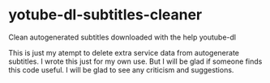 # yotube-dl-subtitles-cleaner
Clean autogenerated subtitles downloaded with the help youtube-dl

This is just my atempt to delete extra service data from autogenerate subtitles. I wrote this just for my own use. But I will be glad if someone finds this code useful. I will be glad to see any criticism and suggestions.
